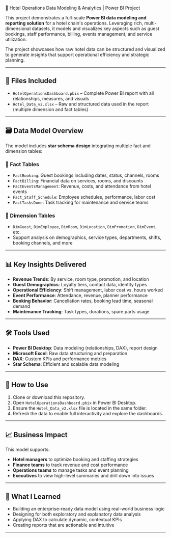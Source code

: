 🏨 Hotel Operations Data Modeling & Analytics | Power BI Project

This project demonstrates a full-scale **Power BI data modeling and reporting solution** for a hotel chain's operations. Leveraging rich, multi-dimensional datasets, it models and visualizes key aspects such as guest bookings, staff performance, billing, events management, and service utilization.

The project showcases how raw hotel data can be structured and visualized to generate insights that support operational efficiency and strategic planning.

---

## 📁 Files Included

- `HotelOperationsDashboard.pbix` – Complete Power BI report with all relationships, measures, and visuals
- `Hotel_Data_v2.xlsx` – Raw and structured data used in the report (multiple dimension and fact tables)

---

## 🗃️ Data Model Overview

The model includes **star schema design** integrating multiple fact and dimension tables:

### 🔹 Fact Tables
- `FactBooking`: Guest bookings including dates, status, channels, rooms
- `FactBilling`: Financial data on services, rooms, and discounts
- `FactEventsManagement`: Revenue, costs, and attendance from hotel events
- `Fact_Staff_Schedule`: Employee schedules, performance, labor cost
- `FactTasksDone`: Task tracking for maintenance and service teams

### 🔸 Dimension Tables
- `DimGuest`, `DimEmployee`, `DimRoom`, `DimLocation`, `DimPromotion`, `DimEvent`, etc.
- Support analysis on demographics, service types, departments, shifts, booking channels, and more

---

## 📊 Key Insights Delivered

- **Revenue Trends**: By service, room type, promotion, and location
- **Guest Demographics**: Loyalty tiers, contact data, identity types
- **Operational Efficiency**: Shift management, labor cost vs. hours worked
- **Event Performance**: Attendance, revenue, planner performance
- **Booking Behavior**: Cancellation rates, booking lead time, seasonal demand
- **Maintenance Tracking**: Task types, durations, spare parts usage

---

## 🛠 Tools Used

- **Power BI Desktop**: Data modeling (relationships, DAX), report design
- **Microsoft Excel**: Raw data structuring and preparation
- **DAX**: Custom KPIs and performance metrics
- **Star Schema**: Efficient and scalable data modeling

---

## 🚀 How to Use

1. Clone or download this repository.
2. Open `HotelOperationsDashboard.pbix` in Power BI Desktop.
3. Ensure the `Hotel_Data_v2.xlsx` file is located in the same folder.
4. Refresh the data to enable full interactivity and explore the dashboards.

---

## 📈 Business Impact

This model supports:
- **Hotel managers** to optimize booking and staffing strategies
- **Finance teams** to track revenue and cost performance
- **Operations teams** to manage tasks and event planning
- **Executives** to view high-level summaries and drill down into issues

---

## 🧠 What I Learned

- Building an enterprise-ready data model using real-world business logic
- Designing for both exploratory and explanatory data analysis
- Applying DAX to calculate dynamic, contextual KPIs
- Creating reports that are actionable and intuitive

---
